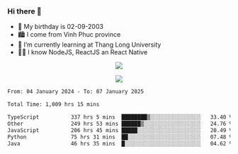 ### Hi there 👋
- 🎂 My birthday is 02-09-2003
- 🏙️ I come from Vinh Phuc province
- 🌱 I’m currently learning at Thang Long University
- 🧑‍💻 I know NodeJS, ReactJS an React Native
<p align="center"><img src="https://github-readme-stats.vercel.app/api?username=tmquang0209&show_icons=true&theme=gradient"></p>
<p align="center"><img src="https://github-readme-stats.vercel.app/api/top-langs/?username=tmquang0209&hide=scss,css&langs_count=10"></p>
<!--START_SECTION:waka-->

```txt
From: 04 January 2024 - To: 07 January 2025

Total Time: 1,009 hrs 15 mins

TypeScript          337 hrs 5 mins  ████████▒░░░░░░░░░░░░░░░░   33.40 %
Other               249 hrs 53 mins ██████▒░░░░░░░░░░░░░░░░░░   24.76 %
JavaScript          206 hrs 45 mins █████░░░░░░░░░░░░░░░░░░░░   20.49 %
Python              75 hrs 31 mins  ██░░░░░░░░░░░░░░░░░░░░░░░   07.48 %
Java                46 hrs 35 mins  █░░░░░░░░░░░░░░░░░░░░░░░░   04.62 %
```

<!--END_SECTION:waka-->
